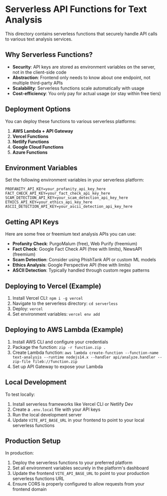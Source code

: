 
# Serverless API Functions for Text Analysis

This directory contains serverless functions that securely handle API calls to various text analysis services.

## Why Serverless Functions?

- **Security**: API keys are stored as environment variables on the server, not in the client-side code
- **Abstraction**: Frontend only needs to know about one endpoint, not multiple third-party APIs
- **Scalability**: Serverless functions scale automatically with usage
- **Cost-efficiency**: You only pay for actual usage (or stay within free tiers)

## Deployment Options

You can deploy these functions to various serverless platforms:

1. **AWS Lambda + API Gateway**
2. **Vercel Functions**
3. **Netlify Functions**
4. **Google Cloud Functions**
5. **Azure Functions**

## Environment Variables

Set the following environment variables in your serverless platform:

```
PROFANITY_API_KEY=your_profanity_api_key_here
FACT_CHECK_API_KEY=your_fact_check_api_key_here
SCAM_DETECTION_API_KEY=your_scam_detection_api_key_here
ETHICS_API_KEY=your_ethics_api_key_here
ASCII_DETECTION_API_KEY=your_ascii_detection_api_key_here
```

## Getting API Keys

Here are some free or freemium text analysis APIs you can use:

- **Profanity Check**: PurgoMalum (free), Web Purify (freemium)
- **Fact Check**: Google Fact Check API (free with limits), NewsAPI (freemium)
- **Scam Detection**: Consider using PhishTank API or custom ML models
- **Ethics Analysis**: Google Perspective API (free with limits)
- **ASCII Detection**: Typically handled through custom regex patterns

## Deploying to Vercel (Example)

1. Install Vercel CLI: `npm i -g vercel`
2. Navigate to the serverless directory: `cd serverless`
3. Deploy: `vercel`
4. Set environment variables: `vercel env add`

## Deploying to AWS Lambda (Example)

1. Install AWS CLI and configure your credentials
2. Package the function: `zip -r function.zip .`
3. Create Lambda function: `aws lambda create-function --function-name text-analysis --runtime nodejs14.x --handler api/analyze.handler --zip-file fileb://function.zip`
4. Set up API Gateway to expose your Lambda

## Local Development

To test locally:

1. Install serverless frameworks like Vercel CLI or Netlify Dev
2. Create a `.env.local` file with your API keys
3. Run the local development server
4. Update `VITE_API_BASE_URL` in your frontend to point to your local serverless functions

## Production Setup

In production:

1. Deploy the serverless functions to your preferred platform
2. Set all environment variables securely in the platform's dashboard
3. Update the frontend `VITE_API_BASE_URL` to point to your production serverless functions URL
4. Ensure CORS is properly configured to allow requests from your frontend domain
